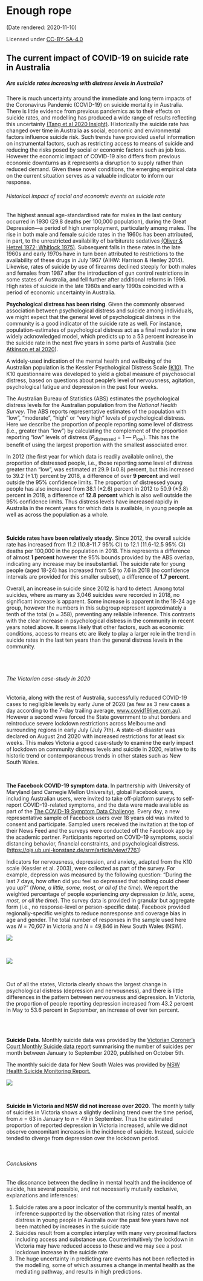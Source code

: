 Enough rope
================

(Date rendered: 2020-11-10)

Licensed under
[CC-BY-SA-4.0](https://creativecommons.org/licenses/by-sa/4.0/)

## The current impact of COVID-19 on suicide rate in Australia

##### Are suicide rates increasing with distress levels in Australia?

There is much uncertainty around the immediate and long term impacts of
the Coronavirus Pandemic (COVID-19) on suicide mortality in Australia.
There is little evidence from previous pandemics as to their effects on
suicide rates, and modelling has produced a wide range of results
reflecting this uncertainty [(Tang et al 2020
Insight)](https://insightplus.mja.com.au/2020/29/covid-19-and-suicide-variation-and-response/).
Historically the suicide rate has changed over time in Australia as
social, economic and environmental factors influence suicide risk. Such
trends have provided useful information on instrumental factors, such as
restricting access to means of suicide and reducing the risks posed by
social or economic factors such as job loss. However the economic impact
of COVID-19 also differs from previous economic downturns as it
represents a disruption to supply rather than reduced demand. Given
these novel conditions, the emerging empirical data on the current
situation serves as a valuable indicator to inform our response.

###### Historical impact of social and economic events on suicide rate

The highest annual age-standardised rate for males in the last century
occurred in 1930 (29.8 deaths per 100,000 population), during the Great
Depression—a period of high unemployment, particularly among males. The
rise in both male and female suicide rates in the 1960s has been
attributed, in part, to the unrestricted availability of barbiturate
sedatives [(Oliver & Hetzel 1972;
Whitlock 1975)](https://www.aihw.gov.au/suicide-self-harm-monitoring/data/deaths-by-suicide-in-australia/suicide-deaths-over-time).
Subsequent falls in these rates in the late 1960s and early 1970s have
in turn been attributed to restrictions to the availability of these
drugs in July 1967 (AIHW: Harrison & Henley 2014). Likewise, rates of
suicide by use of firearms declined steeply for both males and females
from 1987 after the introduction of gun control restrictions in some
states of Australia, and fell further after additional reforms in 1996.
High rates of suicide in the late 1980s and early 1990s coincided with a
period of economic uncertainty in Australia.

**Psychological distress has been rising**. Given the commonly observed
association between psychological distress and suicide among
individuals, we might expect that the general level of psychological
distress in the community is a good indicator of the suicide rate as
well. For instance, population-estimates of psychological distress act
as a final mediator in one widely acknowledged model, which predicts up
to a 53 percent increase in the suicide rate in the next five years in
some parts of Australia (see [Atkinson et
al 2020](https://www.sydney.edu.au/content/dam/corporate/documents/brain-and-mind-centre/mental-wealth/sounding_the_alarm_usyd_ncphn.pdf)).

A widely-used indication of the mental health and wellbeing of the
Australian population is the Kessler Psychological Distress Scale
[(K10)](https://www.amhocn.org/sites/default/files/publication_files/kessler_10_manual.pdf).
The K10 questionnaire was developed to yield a global measure of
psychosocial distress, based on questions about people’s level of
nervousness, agitation, psychological fatigue and depression in the past
four weeks.

The Australian Bureau of Statistics (ABS) estimates the psychological
distress levels for the Australian population from the *National Health
Survey*. The ABS reports representative estimates of the population with
“low”, “moderate”, “high” or “very high” levels of psychological
distress. Here we describe the proportion of people reporting some level
of distress (i.e., greater than “low”) by calculating the complement of
the proportion reporting “low” levels of distress
(*P*<sub>distressed</sub> = 1 — *P*<sub>low</sub>). This has the benefit
of using the largest proportion with the smallest associated error.

In 2012 (the first year for which data is readily available online), the
proportion of distressed people, i.e., those reporting some level of
distress greater than “low”, was estimated at 29.9 (±0.8) percent, but
this increased to 39.2 (±1.1) percent by 2018, a difference of over **9
percent** and well outside the 95% confidence limits. The proportion of
distressed young people has also increased from 38.1 (±2.6) percent in
2012 to 50.9 (±3.8) percent in 2018, a difference of **12.8 percent**
which is also well outside the 95% confidence limits. Thus distress
levels have increased rapidly in Australia in the recent years for which
data is available, in young people as well as across the population as a
whole.

<br>

**Suicide rates have been relatively steady**. Since 2012, the overall
suicide rate has increased from 11.2 (10.8-11.7 95% CI) to 12.1
(11.6-12.5 95% CI) deaths per 100,000 in the population in 2018. This
represents a difference of almost **1 percent** however the 95% bounds
provided by the ABS overlap, indicating any increase may be
insubstantial. The suicide rate for young people (aged 18-24) has
increased from 5.9 to 7.6 in 2018 (no confidence intervals are provided
for this smaller subset), a difference of **1.7 percent**.

Overall, an increase in suicide since 2012 is hard to detect. Among
total suicides, where as many as 3,046 suicides were recorded in 2018,
no significant increase is apparent. Some increase is apparent in the
18-24 age group, however the numbers in this subgroup represent
approximately a tenth of the total (*n* = 358), preventing any reliable
inference. This contrasts with the clear increase in psychological
distress in the community in recent years noted above. It seems likely
that other factors, such as economic conditions, access to means etc are
likely to play a larger role in the trend in suicide rates in the last
ten years than the general distress levels in the community.

<br><br>

###### The Victorian case-study in 2020

Victoria, along with the rest of Australia, successfully reduced
COVID-19 cases to negligible levels by early June of 2020 (as few as 3
new cases a day according to the 7-day trailing average,
www.covid19live.com.au). However a second wave forced the State
government to shut borders and reintroduce severe lockdown restrictions
across Melbourne and surrounding regions in early July (July 7th). A
state-of-disaster was declared on August 2nd 2020 with increased
restrictions for at least six weeks. This makes Victoria a good
case-study to examine the early impact of lockdown on community distress
levels and suicide in 2020, relative to its historic trend or
contemporaneous trends in other states such as New South Wales.

<br>

**The Facebook COVID-19 symptom data**. In partnership with University
of Maryland (and Carnegie Mellon University), global Facebook users,
including Australian users, were invited to take off-platform surveys to
self-report COVID-19-related symptoms, and the data were made available
as part of the [The COVID-19 Symptom Data
Challenge](https://www.symptomchallenge.org). Every day, a new
representative sample of Facebook users over 18 years old was invited to
consent and participate. Sampled users received the invitation at the
top of their News Feed and the surveys were conducted off the Facebook
app by the academic partner. Participants reported on COVID-19 symptoms,
social distancing behavior, financial constraints, and psychological
distress. (<https://ojs.ub.uni-konstanz.de/srm/article/view/7761>)

Indicators for nervousness, depression, and anxiety, adapted from the
K10 scale (Kessler et al. 2003), were collected as part of the survey.
For example, depression was measured by the following question: “During
the last 7 days, how often did you feel so depressed that nothing could
cheer you up?” (*None, a little, some, most, or all of the time*). We
report the weighted percentage of people experiencing *any* depression
(*a little, some, most, or all the time*). The survey data is provided
in granular but aggregate form (i.e., no response-level or
person-specific data). Facebook provided regionally-specific weights to
reduce nonresponse and coverage bias in age and gender. The total number
of responses in the sample used here was *N* = 70,607 in Victoria and
*N* = 49,846 in New South Wales (NSW).

![](results/depression_all_states-1.png)<!-- -->

<br>

![](results/nervous_all_state-1.png)<!-- -->

<br>

Out of all the states, Victoria clearly shows the largest change in
psychological distress (depression and nervousness), and there is little
differences in the pattern between nervousness and depression. In
Victoria, the proportion of people reporting depression increased from
43.2 percent in May to 53.6 percent in September, an increase of over
ten percent.

<br><br>

**Suicide Data**. Monthly suicide data was provided by the [Victorian
Coroner’s Court Monthly Suicide data
report](https://www.coronerscourt.vic.gov.au/sites/default/files/2020-10/Coroners%20Court%20Suicide%20Data%20Report%20-%20Report%202%20-%2005102020.pdf)
summarising the number of suicides per month between January to
September 2020, published on October 5th.

The monthly suicide data for New South Wales was provided by [NSW Health
Suicide Monitoring
Report.](https://www.health.nsw.gov.au/mentalhealth/resources/Publications/suicide-monitoring-report-oct-20.pdf)

![](results/victorian_and_nsw_suicides-1.png)<!-- -->

<br>

**Suicide in Victoria and NSW did not increase over 2020**. The monthly
tally of suicides in Victoria shows a slightly declining trend over the
time period, from *n* = 63 in January to *n* = 49 in September. Thus the
estimated proportion of reported depression in Victoria increased, while
we did not observe concomitant increases in the incidence of suicide.
Instead, suicide tended to diverge from depression over the lockdown
period.

<br>

###### Conclusions

The dissonance between the decline in mental health and the incidence of
suicide, has several possible, and not necessarily mutually exclusive,
explanations and inferences:

1.  Suicide rates are a poor indicator of the community’s mental health,
    an inference supported by the observation that rising rates of
    mental distress in young people in Australia over the past few years
    have not been matched by increases in the suicide rate
2.  Suicides result from a complex interplay with many very proximal
    factors including access and substance use. Counterintuitively the
    lockdown in Victoria may have reduced access to these and we may see
    a post lockdown increase in the suicide rate
3.  The huge uncertainty in predicting rare events has not been
    reflected in the modelling, some of which assumes a change in mental
    health as the mediating pathway, and results in high predictions.
